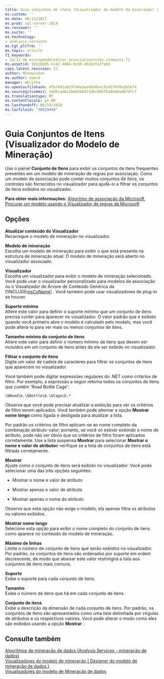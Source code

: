 ```yaml
---
title: Guia conjuntos de itens (Visualizador do modelo de mineração) | Microsoft Docs
ms.custom: ''
ms.date: 06/13/2017
ms.prod: sql-server-2014
ms.reviewer: ''
ms.suite: ''
ms.technology:
- analysis-services
ms.tgt_pltfrm: ''
ms.topic: article
f1_keywords:
- sql12.dm.miningmodeleditor.associationrules.itemsets.f1
ms.assetid: 95b2b805-b142-4064-9c80-4b1b3fe2fe63
caps.latest.revision: 21
author: Minewiskan
ms.author: owend
manager: mblythe
ms.openlocfilehash: 4fb7491a8c9fd4a3ee4656bac9c45f0f8a365b74
ms.sourcegitcommit: 5dd5cad0c1bbd308471d6c885f516948ad67dfcf
ms.translationtype: MT
ms.contentlocale: pt-BR
ms.lasthandoff: 06/19/2018
ms.locfileid: "36019458"
---
```

# <a name="itemsets-tab-mining-model-viewer"></a>Guia Conjuntos de Itens (Visualizador do Modelo de Mineração)
  Use o painel **Conjunto de Itens** para exibir os conjuntos de itens frequentes presentes em um modelo de mineração de regras por associação. Como um modelo de associação pode conter muitos conjuntos de itens, os controles são fornecidos no visualizador para ajudá-lo a filtrar os conjuntos de itens exibidos no visualizador.  
  
 **Para obter mais informações:** [Algoritmo de associação da Microsoft](data-mining/microsoft-association-algorithm.md), [Procurar um modelo usando o Visualizador de regras da Microsoft](data-mining/browse-a-model-using-the-microsoft-association-rules-viewer.md)  
  
## <a name="options"></a>Opções  
 **Atualizar conteúdo do Visualizador**  
 Recarregue o modelo de mineração no visualizador.  
  
 **Modelo de mineração**  
 Escolha um modelo de mineração para exibir o que está presente na estrutura de mineração atual. O modelo de mineração será aberto no visualizador associado.  
  
 **Visualizador**  
 Escolha um visualizador para exibir o modelo de mineração selecionado. Você pode usar o visualizador personalizado para modelos de associação ou o Visualizador de Árvore de Conteúdo Genérica da [!INCLUDE[msCoName](../includes/msconame-md.md)] . Você também pode usar visualizadores de plug-in se houver.  
  
 **Suporte mínimo**  
 Altere este valor para definir o suporte mínimo que um conjunto de itens precisa conter para aparecer no visualizador. O valor padrão que é exibido quando você primeiro abre o modelo é calculado pelo modelo, mas você pode alterá-lo para ver mais ou menos conjuntos de itens.  
  
 **Tamanho mínimo do conjunto de itens**  
 Altere este valor para definir o número mínimo de itens que devem ser incluídos em um conjunto de itens antes de ele ser exibido no visualizador.  
  
 **Filtrar o conjunto de itens**  
 Digite um valor de cadeia de caracteres para filtrar os conjuntos de itens que aparecem no visualizador.  
  
 Você também pode digitar expressões regulares do .NET como critérios de filtro. Por exemplo, a expressão a seguir retorna todos os conjuntos de itens que contêm 'Road Bottle Cage':  
  
 `\bRoad\b.\bBottle\b.\bCage\b.*`  
  
 Observe que você pode precisar atualizar a exibição para ver os critérios de filtro serem aplicados. Você também pode alternar a opção **Mostrar nome longo** como ligada e desligada para atualizar a lista.  
  
 Por padrão os critérios de filtro aplicam-se ao nome completo da combinação atributo-valor; portanto, se você só estiver exibindo o nome de atributo, pode não ser óbvio que os critérios de filtro foram aplicados corretamente. Use a lista suspensa **Mostrar** para selecionar **Mostrar o nome e valor de atributo**e verifique se a lista de conjuntos de itens está filtrada corretamente.  
  
 **Mostrar**  
 Ajuste como o conjunto de itens será exibido no visualizador. Você pode selecionar uma das três opções seguintes:  
  
-   Mostrar o nome e valor de atributo  
  
-   Mostrar apenas o valor de atributo  
  
-   Mostrar apenas o nome do atributo  
  
 Observe que esta opção não exige o modelo; ela apenas filtra os atributos ou valores exibidos.  
  
 **Mostrar nome longo**  
 Selecione esta opção para exibir o nome completo do conjunto de itens como aparece no conteúdo do modelo de mineração.  
  
 **Máximo de linhas**  
 Limite o número de conjunto de itens que serão exibidos no visualizador. Por padrão, os conjuntos de itens são ordenados por suporte em ordem decrescente, de modo que abaixar este valor restringirá a lista aos conjuntos de itens mais comuns.  
  
 **Suporte**  
 Exibe o suporte para cada conjunto de itens.  
  
 **Tamanho**  
 Exibe o número de itens que há em cada conjunto de itens.  
  
 **Conjunto de itens**  
 Exibe a descrição da dimensão de cada conjunto de itens. Por padrão, os conjuntos de itens são apresentados como uma lista delimitada por vírgulas de atributos e os respectivos valores. Você pode alterar o modo como eles são exibidos usando a opção **Mostrar** .  
  
## <a name="see-also"></a>Consulte também  
 [Algoritmos de mineração de dados &#40;Analysis Services – mineração de dados&#41;](data-mining/data-mining-algorithms-analysis-services-data-mining.md)   
 [Visualizadores do modelo de mineração &#40; Designer do modelo de mineração de dados &#41;](mining-model-viewers-data-mining-model-designer.md)   
 [Visualizadores do modelo de Mineração de dados](data-mining/data-mining-model-viewers.md)  
  
  